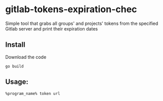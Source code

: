 # gitlab-tokens-expiration-chec

Simple tool that grabs all groups' and projects' tokens from the specified Gitlab server and print their expiration dates 

## Install

Download the code

```
go build
```

## Usage:

```
%program_name% token url
```

